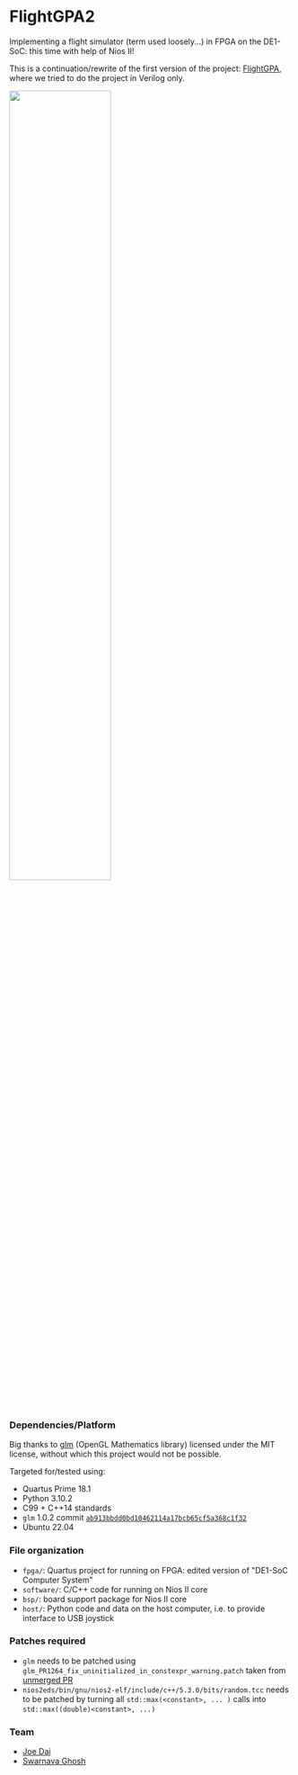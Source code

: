 # FlightGPA2
Implementing a flight simulator (term used loosely...) in FPGA on the DE1-SoC: this time with help of Nios II! 

This is a continuation/rewrite of the first version of the project: [FlightGPA](https://github.com/jdtech3/FlightGPA),
where we tried to do the project in Verilog only.

<img src="https://github.com/jdtech3/FlightGPA2/assets/8998191/5d7bf9bb-779a-4e93-9488-3969b0ccf37e" width="60%">

### Dependencies/Platform

Big thanks to [glm](https://github.com/g-truc/glm) (OpenGL Mathematics library) licensed under the MIT license, without which this project would not be possible.

Targeted for/tested using:
  * Quartus Prime 18.1
  * Python 3.10.2
  * C99 + C++14 standards
  * `glm` 1.0.2 commit [`ab913bbdd0bd10462114a17bcb65cf5a368c1f32`](https://github.com/g-truc/glm/tree/ab913bbdd0bd10462114a17bcb65cf5a368c1f32)
  * Ubuntu 22.04

### File organization

  * `fpga/`: Quartus project for running on FPGA: edited version of "DE1-SoC Computer System"
  * `software/`: C/C++ code for running on Nios II core
  * `bsp/`: board support package for Nios II core
  * `host/`: Python code and data on the host computer, i.e. to provide interface to USB joystick

### Patches required

  * `glm` needs to be patched using `glm_PR1264_fix_uninitialized_in_constexpr_warning.patch` taken from [unmerged PR](https://github.com/g-truc/glm/pull/1264)
  * `nios2eds/bin/gnu/nios2-elf/include/c++/5.3.0/bits/random.tcc` needs to be patched by turning all `std::max(<constant>, ... )` calls into `std::max((double)<constant>, ...)`

### Team

  * [Joe Dai](https://github.com/jdtech3/)
  * [Swarnava Ghosh](https://github.com/swarnavaghosh04/)
